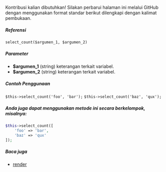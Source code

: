 Kontribusi kalian dibutuhkan!
Silakan perbarui halaman ini melalui GitHub dengan menggunakan format standar berikut dilengkapi dengan kalimat pembukaan.

##### Referensi

`select_count($argumen_1, $argumen_2)`

##### Parameter
* **$argumen_1** (string) keterangan terkait variabel.
* **$argumen_2** (string) keterangan terkait variabel.

##### Contoh Penggunaan
`$this->select_count('foo', 'bar');`
`$this->select_count('baz', 'qux');`


##### Anda juga dapat menggunakan metode ini secara berkelompok, misalnya:
```php
$this->select_count([
    'foo' => 'bar',
    'baz' => 'qux'
]);
```

##### Baca juga
* [render](./render)
